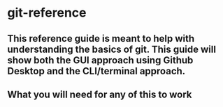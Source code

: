 # git-reference

## This reference guide is meant to help with understanding the basics of git. This guide will show both the GUI approach using Github Desktop and the CLI/terminal approach.

## What you will need for any of this to work

###
